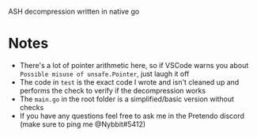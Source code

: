 ASH decompression written in native go

# Notes

- There's a lot of pointer arithmetic here, so if VSCode warns you about `Possible misuse of unsafe.Pointer`, just laugh it off
- The code in `test` is the exact code I wrote and isn't cleaned up and performs the check to verify if the decompression works
- The `main.go` in the root folder is a simplified/basic version without checks
- If you have any questions feel free to ask me in the Pretendo discord (make sure to ping me @Nybbit#5412)

